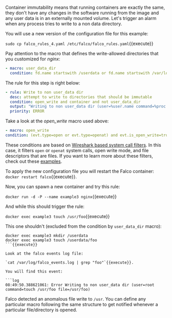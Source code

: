 Container immutability means that running containers are exactly the same, they don't have any changes in the software running from the image and any user data is in an externally mounted volume. Let's trigger an alarm when any process tries to write to a non data directory.

You will use a new version of the configuration file for this example:

`sudo cp falco_rules_4.yaml /etc/falco/falco_rules.yaml`{{execute}}

Pay attention to the macro that defines the write-allowed directories that you customized for _nginx_:

```yaml
- macro: user_data_dir
  condition: fd.name startswith /userdata or fd.name startswith /var/log/nginx or fd.name startswith /var/run/nginx or fd.name startswith /root or fd.name startswith /var/log/falco
```

The rule for this step is right below:

```yaml
- rule: Write to non user_data dir
  desc: attempt to write to directories that should be immutable
  condition: open_write and container and not user_data_dir
  output: "Writing to non user_data dir (user=%user.name command=%proc.cmdline file=%fd.name)"
  priority: ERROR
```

Take a look at the *open_write* macro used above:

```yaml
- macro: open_write
condition: (evt.type=open or evt.type=openat) and evt.is_open_write=true and fd.typechar='f'
```

These conditions are based on [Wireshark based system call filters](https://bit.ly/38aYW5M).
In this case, it filters `open` or `openat` system calls, open write mode, and
file descriptors that are files. If you want to learn more about these filters,
check out these [examples](https://bit.ly/2WkUfnp).

To apply the new configuration file you will restart the Falco container:  
`docker restart falco`{{execute}}.

Now, you can spawn a new container and try this rule:

`docker run -d -P --name example3 nginx`{{execute}}

And while this should trigger the rule:

`docker exec example3 touch /usr/foo`{{execute}}

This one shouldn't (excluded from the condition by `user_data_dir` macro):

```
docker exec example3 mkdir /userdata
docker exec example3 touch /userdata/foo
```{{execute}}

Look at the falco events log file:

`cat /var/log/falco_events.log | grep "foo"`{{execute}}.

You will find this event:

```log
08:49:50.388621061: Error Writing to non user_data dir (user=root command=touch /usr/foo file=/usr/foo)
```

Falco detected an anomalous file write to `/usr`. You can define any particular macro following the same structure to get notified whenever a particular file/directory is opened.
